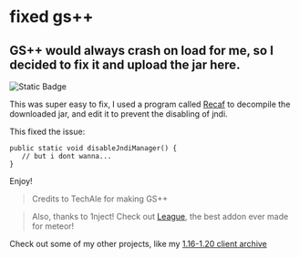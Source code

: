 # fixed gs++

## GS++ would always crash on load for me, so I decided to fix it and upload the jar here.

![Static Badge](https://img.shields.io/badge/Made%20By%20-%20Wizard_11%20-%20purple)

This was super easy to fix, I used a program called [Recaf](https://github.com/Col-E/Recaf/releases) to decompile the downloaded jar, and edit it to prevent the disabling of jndi.

This fixed the issue:

```
public static void disableJndiManager() {
   // but i dont wanna...
}
```

Enjoy!

> Credits to TechAle for making GS++

> Also, thanks to 1nject! Check out [League](https://github.com/YsnKey/Leaguemadedev), the best addon ever made for meteor!


Check out some of my other projects, like my [1.16-1.20 client archive](https://github.com/AGENTISNUM1/1.16-1.20-client-archive)
